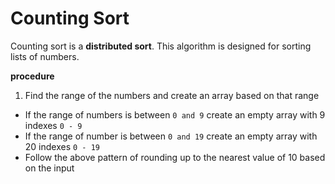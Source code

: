 # Counting Sort

Counting sort is a **distributed sort**. This algorithm is designed for sorting lists of numbers.

**procedure**

1. Find the range of the numbers and create an array based on that range
  * If the range of numbers is between `0 and 9` create an empty array with 9 indexes `0 - 9`
  * If the range of number is between `0 and 19` create an empty array with 20 indexes `0 - 19`
  * Follow the above pattern of rounding up to the nearest value of 10 based on the input 
